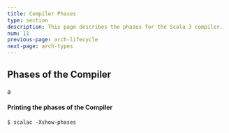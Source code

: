 ```yaml
---
title: Compiler Phases
type: section
description: This page describes the phases for the Scala 3 compiler.
num: 11
previous-page: arch-lifecycle
next-page: arch-types
---
```


## Phases of the Compiler

a

#### Printing the phases of the Compiler

```
$ scalac -Xshow-phases
```
